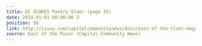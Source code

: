 ```yaml
---
title: DC SCORES Poetry Slam! (page 35)
date: 2014-01-01 00:00:00 Z
position: 56
link: http://issuu.com/capitalcommunitynews/docs/east-of-the-river-magazine-january-
source: East of the River (Capital Community News)
---
```


